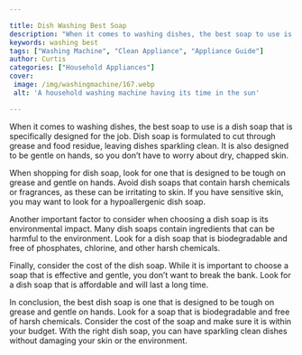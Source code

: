 ```yaml
---

title: Dish Washing Best Soap
description: "When it comes to washing dishes, the best soap to use is a dish soap that is specifically designed for the job. Dish soap is formu...lets find out"
keywords: washing best
tags: ["Washing Machine", "Clean Appliance", "Appliance Guide"]
author: Curtis
categories: ["Household Appliances"]
cover: 
 image: /img/washingmachine/167.webp
 alt: 'A household washing machine having its time in the sun'

---
```


When it comes to washing dishes, the best soap to use is a dish soap that is specifically designed for the job. Dish soap is formulated to cut through grease and food residue, leaving dishes sparkling clean. It is also designed to be gentle on hands, so you don’t have to worry about dry, chapped skin.

When shopping for dish soap, look for one that is designed to be tough on grease and gentle on hands. Avoid dish soaps that contain harsh chemicals or fragrances, as these can be irritating to skin. If you have sensitive skin, you may want to look for a hypoallergenic dish soap.

Another important factor to consider when choosing a dish soap is its environmental impact. Many dish soaps contain ingredients that can be harmful to the environment. Look for a dish soap that is biodegradable and free of phosphates, chlorine, and other harsh chemicals.

Finally, consider the cost of the dish soap. While it is important to choose a soap that is effective and gentle, you don’t want to break the bank. Look for a dish soap that is affordable and will last a long time.

In conclusion, the best dish soap is one that is designed to be tough on grease and gentle on hands. Look for a soap that is biodegradable and free of harsh chemicals. Consider the cost of the soap and make sure it is within your budget. With the right dish soap, you can have sparkling clean dishes without damaging your skin or the environment.
